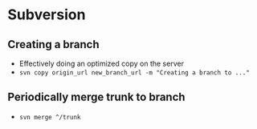 # Subversion

## Creating a branch
* Effectively doing an optimized copy on the server
* `svn copy origin_url new_branch_url -m "Creating a branch to ..."`

## Periodically merge trunk to branch
* `svn merge ^/trunk`